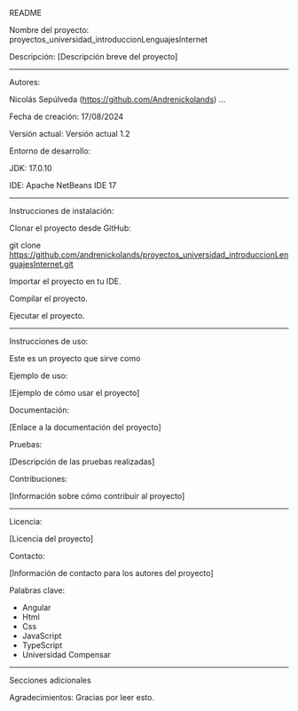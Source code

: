 README

Nombre del proyecto: proyectos_universidad_introduccionLenguajesInternet

Descripción: [Descripción breve del proyecto]

---

Autores:

Nicolás Sepúlveda (https://github.com/Andrenickolands)
...

Fecha de creación: 17/08/2024

Versión actual: Versión actual 1.2

Entorno de desarrollo:

JDK: 17.0.10

IDE: Apache NetBeans IDE 17

---

Instrucciones de instalación:

Clonar el proyecto desde GitHub:

git clone https://github.com/andrenickolands/proyectos_universidad_introduccionLenguajesInternet.git

Importar el proyecto en tu IDE.

Compilar el proyecto.

Ejecutar el proyecto.

---

Instrucciones de uso:

Este es un proyecto que sirve como

Ejemplo de uso:

[Ejemplo de cómo usar el proyecto]

Documentación:

[Enlace a la documentación del proyecto]

Pruebas:

[Descripción de las pruebas realizadas]

Contribuciones:

[Información sobre cómo contribuir al proyecto]

---

Licencia:

[Licencia del proyecto]

Contacto:

[Información de contacto para los autores del proyecto]

Palabras clave:

- Angular
- Html
- Css
- JavaScript
- TypeScript
- Universidad Compensar

---

Secciones adicionales

Agradecimientos: Gracias por leer esto.
